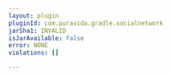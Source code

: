```yaml
---
layout: plugin
pluginId: com.puravida.gradle.socialnetwork
jarSha1: INVALID
isJarAvailable: false
error: NONE
violations: []

---
```

